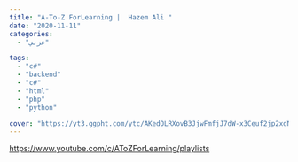 ```yaml
---
title: "A-To-Z ForLearning |  Hazem Ali "
date: "2020-11-11"
categories:
  - "عربي"

tags:
  - "c#"
  - "backend"
  - "c#"
  - "html"
  - "php"
  - "python"

cover: "https://yt3.ggpht.com/ytc/AKedOLRXovB3JjwFmfjJ7dW-x3Ceuf2jp2xdNnqfF-VPQg=s176-c-k-c0x00ffffff-no-rj"
---
```


https://www.youtube.com/c/AToZForLearning/playlists
